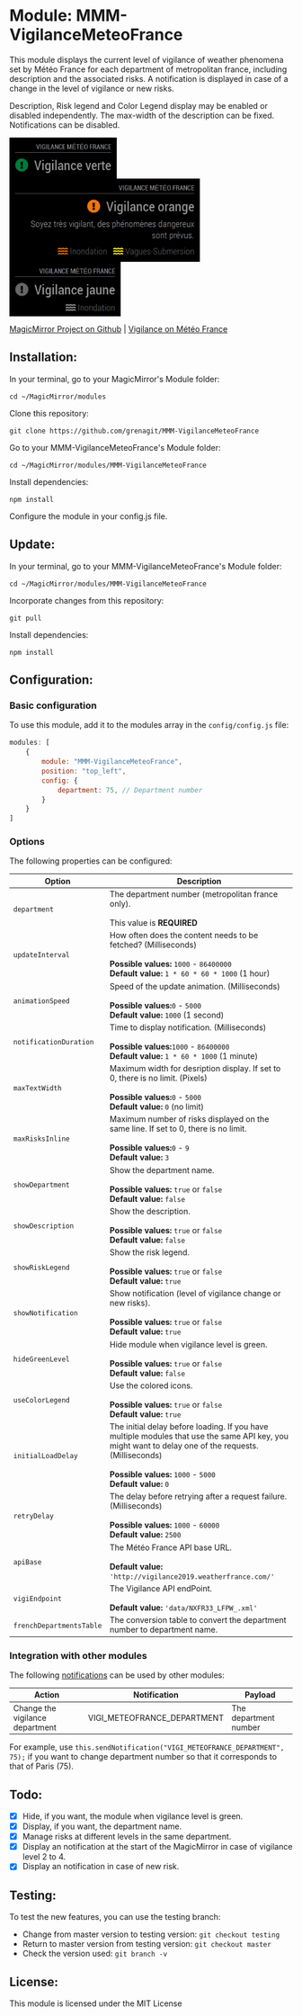# Module: MMM-VigilanceMeteoFrance
This module displays the current level of vigilance of weather phenomena set by Météo France for each department of metropolitan france, including description and the associated risks. A notification is displayed in case of a change in the level of vigilance or new risks.

Description, Risk legend and Color Legend display may be enabled or disabled independently. The max-width of the description can be fixed. Notifications can be disabled.

<p align="left">
<img alt="MMM-VigilanceMeteoFrance Screenshot #1" src="MMM-VigilanceMeteoFrance_screenshot1.png" align="top" height="73px">
<img alt="MMM-VigilanceMeteoFrance Screenshot #2" src="MMM-VigilanceMeteoFrance_screenshot2.png" align="top" height="148px">
<img alt="MMM-VigilanceMeteoFrance Screenshot #3" src="MMM-VigilanceMeteoFrance_screenshot3.png" align="top" height="97px">
</p>

[MagicMirror Project on Github](https://github.com/MichMich/MagicMirror) | [Vigilance on Météo France](http://www.vigilance.meteofrance.com/)

## Installation:

In your terminal, go to your MagicMirror's Module folder:
```shell
cd ~/MagicMirror/modules
```

Clone this repository:
```shell
git clone https://github.com/grenagit/MMM-VigilanceMeteoFrance
```

Go to your MMM-VigilanceMeteoFrance's Module folder:
```shell
cd ~/MagicMirror/modules/MMM-VigilanceMeteoFrance
```

Install dependencies:
```shell
npm install
```

Configure the module in your config.js file.

## Update:

In your terminal, go to your MMM-VigilanceMeteoFrance's Module folder:
```shell
cd ~/MagicMirror/modules/MMM-VigilanceMeteoFrance
```

Incorporate changes from this repository:
```shell
git pull
```

Install dependencies:
```shell
npm install
```

## Configuration:

### Basic configuration

To use this module, add it to the modules array in the `config/config.js` file:
```javascript
modules: [
	{
		module: "MMM-VigilanceMeteoFrance",
		position: "top_left",
		config: {
			department: 75, // Department number
		}
	}
]
```

### Options

The following properties can be configured:


| Option                       | Description
| ---------------------------- | -----------
| `department`                 | The department number (metropolitan france only). <br><br>  This value is **REQUIRED**
| `updateInterval`             | How often does the content needs to be fetched? (Milliseconds) <br><br> **Possible values:** `1000` - `86400000` <br> **Default value:** `1 * 60 * 60 * 1000` (1 hour)
| `animationSpeed`             | Speed of the update animation. (Milliseconds) <br><br> **Possible values:**`0` - `5000` <br> **Default value:** `1000` (1 second)
| `notificationDuration`       | Time to display notification. (Milliseconds) <br><br> **Possible values:**`1000` - `86400000` <br> **Default value:** `1 * 60 * 1000` (1 minute)
| `maxTextWidth`               | Maximum width for desription display. If set to 0, there is no limit. (Pixels) <br><br> **Possible values:**`0` - `5000` <br> **Default value:** `0` (no limit)
| `maxRisksInline`             | Maximum number of risks displayed on the same line. If set to 0, there is no limit. <br><br> **Possible values:**`0` - `9` <br> **Default value:** `3`
| `showDepartment `            | Show the department name. <br><br> **Possible values:** `true` or `false` <br> **Default value:** `false`
| `showDescription`            | Show the description. <br><br> **Possible values:** `true` or `false` <br> **Default value:** `false`
| `showRiskLegend`             | Show the risk legend. <br><br> **Possible values:** `true` or `false` <br> **Default value:** `true`
| `showNotification`           | Show notification (level of vigilance change or new risks). <br><br> **Possible values:** `true` or `false` <br> **Default value:** `true`
| `hideGreenLevel`             | Hide module when vigilance level is green. <br><br> **Possible values:** `true` or `false` <br> **Default value:** `false`
| `useColorLegend`             | Use the colored icons. <br><br> **Possible values:** `true` or `false` <br> **Default value:** `true`
| `initialLoadDelay`           | The initial delay before loading. If you have multiple modules that use the same API key, you might want to delay one of the requests. (Milliseconds) <br><br> **Possible values:** `1000` - `5000` <br> **Default value:**  `0`
| `retryDelay`                 | The delay before retrying after a request failure. (Milliseconds) <br><br> **Possible values:** `1000` - `60000` <br> **Default value:**  `2500`
| `apiBase`                    | The Météo France API base URL. <br><br> **Default value:**  `'http://vigilance2019.weatherfrance.com/'`
| `vigiEndpoint`               | The Vigilance API endPoint. <br><br> **Default value:**  `'data/NXFR33_LFPW_.xml'`
| `frenchDepartmentsTable`     | The conversion table to convert the department number to department name. 

### Integration with other modules

The following [notifications](https://github.com/MichMich/MagicMirror/wiki/notifications) can be used by other modules:

| Action                          | Notification                | Payload
| ------------------------------- | --------------------------- | -------
| Change the vigilance department | VIGI_METEOFRANCE_DEPARTMENT | The department number

For example, use `this.sendNotification("VIGI_METEOFRANCE_DEPARTMENT", 75);` if you want to change department number so that it corresponds to that of Paris (75).

## Todo:

- [x] Hide, if you want, the module when vigilance level is green.
- [x] Display, if you want, the department name.
- [x] Manage risks at different levels in the same department.
- [x] Display an notification at the start of the MagicMirror in case of vigilance level 2 to 4.
- [x] Display an notification in case of new risk.

## Testing:

To test the new features, you can use the testing branch:

- Change from master version to testing version: `git checkout testing`
- Return to master version from testing version: `git checkout master`
- Check the version used: `git branch -v`

## License:

This module is licensed under the MIT License
